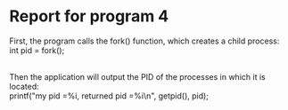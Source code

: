 # Report for program 4
First, the program calls the fork() function, which creates a child process: </br>
int pid = fork();</br></br>

Then the application will output the PID of the processes in which it is located: </br>
printf("my pid =%i, returned pid =%i\n", getpid(), pid);</br></br>
